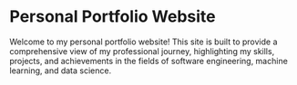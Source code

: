 # Personal Portfolio Website
Welcome to my personal portfolio website! This site is built to provide a comprehensive view of my professional journey, highlighting my skills, projects, and achievements in the fields of software engineering, machine learning, and data science.
